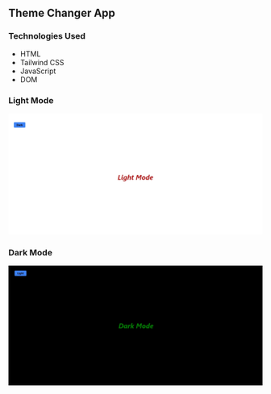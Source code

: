 ## Theme Changer App
### Technologies Used
- HTML
- Tailwind CSS
- JavaScript
- DOM

### Light Mode
![SS1](./White.jpeg)

### Dark Mode
![SS2](./Dark.jpeg)